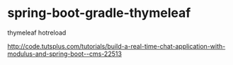 # spring-boot-gradle-thymeleaf

thymeleaf hotreload

http://code.tutsplus.com/tutorials/build-a-real-time-chat-application-with-modulus-and-spring-boot--cms-22513
